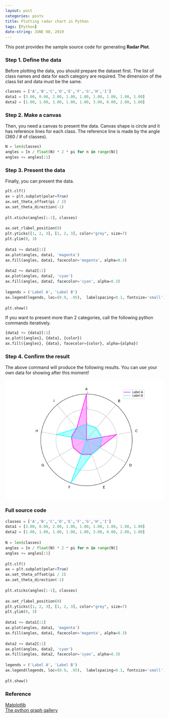 ```yaml
---
layout: post
categories: posts
title: Plotting radar chart in Python
tags: [Python]
date-string: JUNE 08, 2019
---
```


This post provides the sample source code for generating <strong>Radar Plot</strong>.

### Step 1. Define the data

Before plotting the data, you should prepare the dataset first.
The list of class names and data for each category are required.
The dimension of the class list and data must be the same.

``` python
classes = ['A','B','C','D','E','F','G','H','I']
data1 = [3.00, 0.00, 2.00, 1.00, 1.00, 1.00, 1.00, 1.00, 1.00]
data2 = [1.00, 1.00, 1.00, 1.00, 1.00, 3.00, 0.00, 2.00, 1.00]
```

### Step 2. Make a canvas

Then, you need a canvas to present the data.
Canvas shape is circle and it has reference lines for each class.
The reference line is made by the angle (360 / # of classes).

``` python
N = len(classes)
angles = [n / float(N) * 2 * pi for n in range(N)]
angles += angles[:1]
```

### Step 3. Present the data

Finally, you can present the data.

``` python
plt.clf()
ax = plt.subplot(polar=True)
ax.set_theta_offset(pi / 2)
ax.set_theta_direction(-1)

plt.xticks(angles[:-1], classes)

ax.set_rlabel_position(0)
plt.yticks([1, 2, 3], [1, 2, 3], color="grey", size=7)
plt.ylim(0, 3)

data1 += data1[:1]
ax.plot(angles, data1, 'magenta')
ax.fill(angles, data1, facecolor='magenta', alpha=0.3)

data2 += data2[:1]
ax.plot(angles, data2, 'cyan')
ax.fill(angles, data2, facecolor='cyan', alpha=0.3)

legends = ('Label A', 'Label B')
ax.legend(legends, loc=(0.9, .95),  labelspacing=0.1, fontsize='small')

plt.show()
```

If you want to present more than 2 categories, call the following python commands iteratively.

``` python
{data} += {data}[:1]
ax.plot({angles}, {data}, {color})
ax.fill({angles}, {data}, facecolor={color}, alpha={alpha})
```

### Step 4. Confirm the result

The above command will produce the following results.
You can use your own data for showing after this moment!

<center>
    <div>
        <img src="/images/2019-06-08/sample.png">
    </div>
</center>

### Full source code

``` python
classes = ['A','B','C','D','E','F','G','H','I']
data1 = [3.00, 0.00, 2.00, 1.00, 1.00, 1.00, 1.00, 1.00, 1.00]
data2 = [1.00, 1.00, 1.00, 1.00, 1.00, 3.00, 0.00, 2.00, 1.00]

N = len(classes)
angles = [n / float(N) * 2 * pi for n in range(N)]
angles += angles[:1]

plt.clf()
ax = plt.subplot(polar=True)
ax.set_theta_offset(pi / 2)
ax.set_theta_direction(-1)

plt.xticks(angles[:-1], classes)

ax.set_rlabel_position(0)
plt.yticks([1, 2, 3], [1, 2, 3], color="grey", size=7)
plt.ylim(0, 3)

data1 += data1[:1]
ax.plot(angles, data1, 'magenta')
ax.fill(angles, data1, facecolor='magenta', alpha=0.3)

data2 += data2[:1]
ax.plot(angles, data2, 'cyan')
ax.fill(angles, data2, facecolor='cyan', alpha=0.3)

legends = ('Label A', 'Label B')
ax.legend(legends, loc=(0.9, .95),  labelspacing=0.1, fontsize='small')

plt.show()
```

### Reference
<a href="https://matplotlib.org/gallery/api/radar_chart.html">Matplotlib</a></br>
<a href="https://python-graph-gallery.com/391-radar-chart-with-several-individuals/">The python graph gallery</a>
